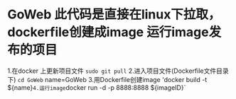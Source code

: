 # GoWeb 此代码是直接在linux下拉取，dockerfile创建成image 运行image发布的项目
1.在docker 上更新项目文件 `sudo git pull`
2.进入项目文件(Dockerfile文件目录下) `cd GoWeb` 
  name=GoWeb
3.用Dockerfile创建image 'docker build -t ${name}`
4.运行image `docker run -d -p 8888:8888 ${imageID}`
